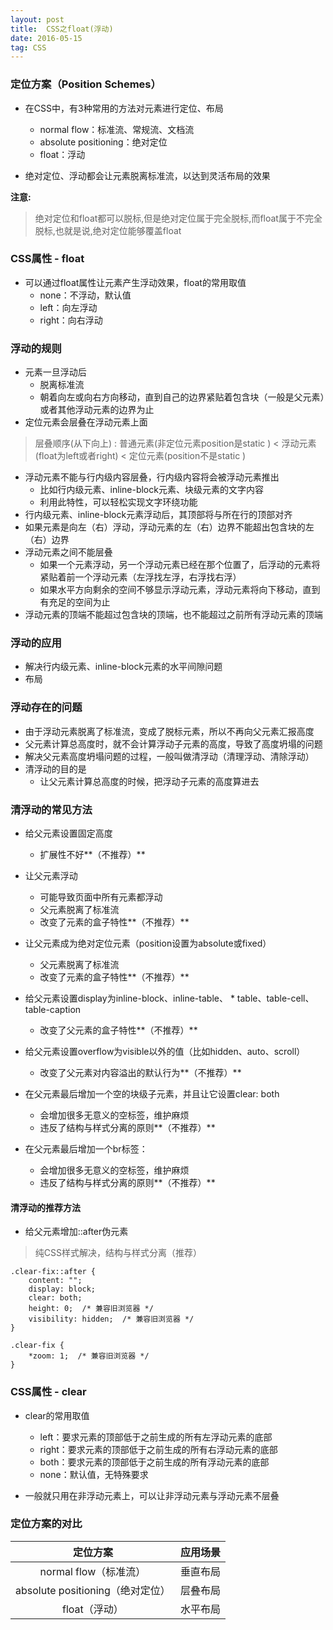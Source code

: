 ```yaml
---
layout: post
title:  CSS之float(浮动)
date: 2016-05-15
tag: CSS
---
```


### 定位方案（Position Schemes）
* 在CSS中，有3种常用的方法对元素进行定位、布局
	* normal flow：标准流、常规流、文档流
	* absolute positioning：绝对定位
	* float：浮动

* 绝对定位、浮动都会让元素脱离标准流，以达到灵活布局的效果

**注意:**
> 绝对定位和float都可以脱标,但是绝对定位属于完全脱标,而float属于不完全脱标,也就是说,绝对定位能够覆盖float

### CSS属性 - float

* 可以通过float属性让元素产生浮动效果，float的常用取值
	* none：不浮动，默认值
	* left：向左浮动
	* right：向右浮动


### 浮动的规则

* 元素一旦浮动后
	* 脱离标准流
	* 朝着向左或向右方向移动，直到自己的边界紧贴着包含块（一般是父元素）或者其他浮动元素的边界为止
* 定位元素会层叠在浮动元素上面

> 层叠顺序(从下向上) : 普通元素(非定位元素position是static
) < 浮动元素(float为left或者right) < 定位元素(position不是static
)

* 浮动元素不能与行内级内容层叠，行内级内容将会被浮动元素推出
	* 比如行内级元素、inline-block元素、块级元素的文字内容
	* 利用此特性，可以轻松实现文字环绕功能
* 行内级元素、inline-block元素浮动后，其顶部将与所在行的顶部对齐
* 如果元素是向左（右）浮动，浮动元素的左（右）边界不能超出包含块的左（右）边界
* 浮动元素之间不能层叠
	* 如果一个元素浮动，另一个浮动元素已经在那个位置了，后浮动的元素将紧贴着前一个浮动元素（左浮找左浮，右浮找右浮）
	* 如果水平方向剩余的空间不够显示浮动元素，浮动元素将向下移动，直到有充足的空间为止
* 浮动元素的顶端不能超过包含块的顶端，也不能超过之前所有浮动元素的顶端

### 浮动的应用

* 解决行内级元素、inline-block元素的水平间隙问题
* 布局

### 浮动存在的问题

* 由于浮动元素脱离了标准流，变成了脱标元素，所以不再向父元素汇报高度
* 父元素计算总高度时，就不会计算浮动子元素的高度，导致了高度坍塌的问题
* 解决父元素高度坍塌问题的过程，一般叫做清浮动（清理浮动、清除浮动）
* 清浮动的目的是
	* 让父元素计算总高度的时候，把浮动子元素的高度算进去

### 清浮动的常见方法

* 给父元素设置固定高度
	* 扩展性不好**（不推荐）**

* 让父元素浮动
	* 可能导致页面中所有元素都浮动
	* 父元素脱离了标准流
	* 改变了元素的盒子特性**（不推荐）**

* 让父元素成为绝对定位元素（position设置为absolute或fixed）
	* 父元素脱离了标准流
	* 改变了元素的盒子特性**（不推荐）**

* 给父元素设置display为inline-block、inline-table、	* table、table-cell、table-caption
	* 改变了父元素的盒子特性**（不推荐）**

* 给父元素设置overflow为visible以外的值（比如hidden、auto、scroll）
	* 改变了父元素对内容溢出的默认行为**（不推荐）**

* 在父元素最后增加一个空的块级子元素，并且让它设置clear: both
	* 会增加很多无意义的空标签，维护麻烦
	* 违反了结构与样式分离的原则**（不推荐）**

* 在父元素最后增加一个br标签：<br clear="all">
	* 会增加很多无意义的空标签，维护麻烦
	* 违反了结构与样式分离的原则**（不推荐）**

#### 清浮动的推荐方法

* 给父元素增加::after伪元素

>纯CSS样式解决，结构与样式分离（推荐）

```
.clear-fix::after {
    content: "";
    display: block;
    clear: both;
    height: 0;  /* 兼容旧浏览器 */
    visibility: hidden;  /* 兼容旧浏览器 */
}

.clear-fix {
    *zoom: 1;  /* 兼容旧浏览器 */
}

```


### CSS属性 - clear

* clear的常用取值
	* left：要求元素的顶部低于之前生成的所有左浮动元素的底部
	* right：要求元素的顶部低于之前生成的所有右浮动元素的底部
	* both：要求元素的顶部低于之前生成的所有浮动元素的底部
	* none：默认值，无特殊要求

* 一般就只用在非浮动元素上，可以让非浮动元素与浮动元素不层叠


### 定位方案的对比

|  		定位方案 	    |  	  应用场景    	|
| 		:---:   	    |  		 :---:    |
| normal flow（标准流）| 垂直布局 |
| absolute positioning（绝对定位）| 层叠布局 |
| float（浮动）	| 水平布局 |














